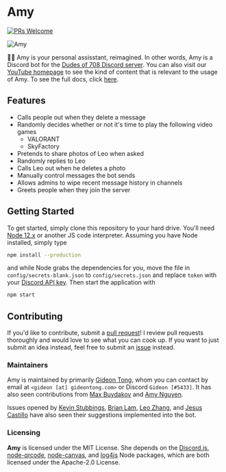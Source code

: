 # Amy

[![PRs Welcome](https://img.shields.io/badge/PRs-welcome-brightgreen.svg?style=flat-square)](http://makeapullrequest.com)

![Amy](https://i.imgur.com/q2YAmF5.png)

🐱‍🏍 Amy is your personal assisstant, reimagined. In other words, Amy is a Discord bot for the [Dudes of 708 Discord server](https://discord.gg/WUGMTcZ). You can also visit our [YouTube homepage](https://www.youtube.com/channel/UCdbqUWT3_0WgybqNuCX9uJA) to see the kind of content that is relevant to the usage of Amy. To see the full docs, click [here](docs).

## Features

* Calls people out when they delete a message
* Randomly decides whether or not it's time to play the following video games
  * VALORANT
  * SkyFactory
* Pretends to share photos of Leo when asked
* Randomly replies to Leo
* Calls Leo out when he deletes a photo
* Manually control messages the bot sends
* Allows admins to wipe recent message history in channels
* Greets people when they join the server

## Getting Started

To get started, simply clone this repository to your hard drive. You'll need [Node 12.x](https://nodejs.org) or another JS code interpreter. Assuming you have Node installed, simply type

```bash
npm install --production
```

and while Node grabs the dependencies for you, move the file in `config/secrets-blank.json` to `config/secrets.json` and replace `token` with your [Discord API key](https://discord.com/developers/applications). Then start the application with

```bash
npm start
```

## Contributing

If you'd like to contribute, submit a [pull request](https://github.com/gideontong/Amy/pulls)! I review pull requests thoroughly and would love to see what you can cook up. If you want to just submit an idea instead, feel free to submit an [issue](https://github.com/gideontong/Amy/issues) instead.

### Maintainers

Amy is maintained by primarily [Gideon Tong](https://gideontong.com), whom you can contact by email at `<gideon [at] gideontong.com>` or Discord `Gideon [#5433]`. It has also seen contributions from [Max Buydakov](https://github.com/mbuyd) and [Amy Nguyen](https://www.github.com/amytnguyen01/).

Issues opened by [Kevin Stubbings](https://github.com/Kwstubbs), [Brian Lam](https://github.com/brilam8), [Leo Zhang](https://github.com/Leo10250), and [Jesus Castillo](https://github.com/oscillatingneutrino) have also seen their suggestions implemented into the bot.

### Licensing

**Amy** is licensed under the MIT License. She depends on the [Discord.js](https://discord.js.org), [node-qrcode](https://github.com/soldair/node-qrcode), [node-canvas](https://github.com/Automattic/node-canvas), and [log4js](https://github.com/log4js-node/log4js-node) Node packages, which are both licensed under the Apache-2.0 License.
